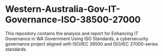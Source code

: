 # Western-Australia-Gov-IT-Governance-ISO-38500-27000
This repository contains the analysis and report for Enhancing IT Governance in WA Government Using ISO Standards, a cybersecurity governance project aligned with ISO/IEC 38500 and ISO/IEC 27000-series standards.
